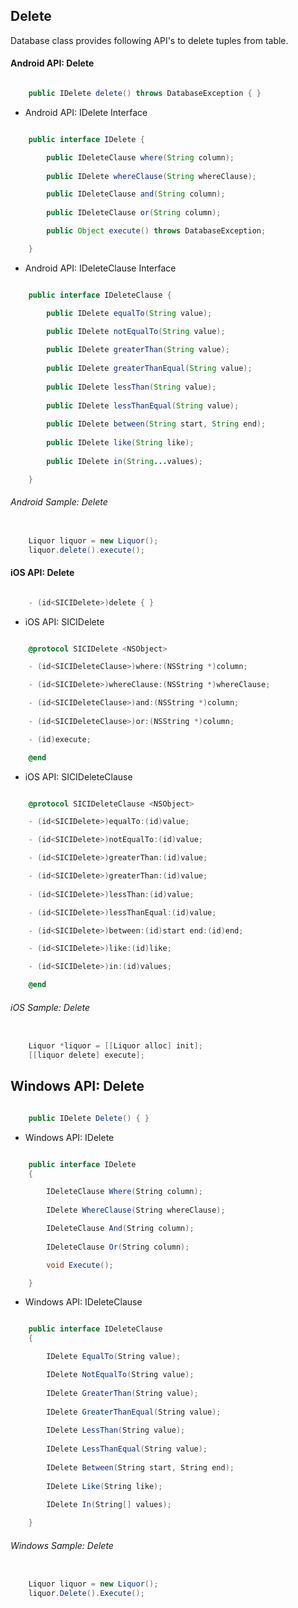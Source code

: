 ## Delete

Database class provides following API's to delete tuples from table.

#### Android API: Delete

```java

    public IDelete delete() throws DatabaseException { }

```

- Android API: IDelete Interface

```java

    public interface IDelete {

        public IDeleteClause where(String column);
	
        public IDelete whereClause(String whereClause); 

        public IDeleteClause and(String column);
	
        public IDeleteClause or(String column);

        public Object execute() throws DatabaseException;

    }

```

- Android API: IDeleteClause Interface

```java

    public interface IDeleteClause {

        public IDelete equalTo(String value);

        public IDelete notEqualTo(String value);
	
        public IDelete greaterThan(String value);
	
        public IDelete greaterThanEqual(String value);
	
        public IDelete lessThan(String value);
	
        public IDelete lessThanEqual(String value);
	
        public IDelete between(String start, String end);
	
        public IDelete like(String like);
	
        public IDelete in(String...values);

    }

```

###### Android Sample: Delete 

```java

    Liquor liquor = new Liquor();
    liquor.delete().execute();

```

#### iOS API: Delete

```objective-c

    - (id<SICIDelete>)delete { }

```

- iOS API: SICIDelete

```objective-c

    @protocol SICIDelete <NSObject>

    - (id<SICIDeleteClause>)where:(NSString *)column;

    - (id<SICIDelete>)whereClause:(NSString *)whereClause;

    - (id<SICIDeleteClause>)and:(NSString *)column;
 
    - (id<SICIDeleteClause>)or:(NSString *)column;

    - (id)execute;

    @end

```

- iOS API: SICIDeleteClause

```objective-c

    @protocol SICIDeleteClause <NSObject>

    - (id<SICIDelete>)equalTo:(id)value;

    - (id<SICIDelete>)notEqualTo:(id)value;

    - (id<SICIDelete>)greaterThan:(id)value;

    - (id<SICIDelete>)greaterThan:(id)value;
 
    - (id<SICIDelete>)lessThan:(id)value;

    - (id<SICIDelete>)lessThanEqual:(id)value;

    - (id<SICIDelete>)between:(id)start end:(id)end;

    - (id<SICIDelete>)like:(id)like;

    - (id<SICIDelete>)in:(id)values;

    @end

```

###### iOS Sample: Delete

```objective-c

    Liquor *liquor = [[Liquor alloc] init];
    [[liquor delete] execute];

```


## Windows API: Delete

```c#

    public IDelete Delete() { }

```

- Windows API: IDelete

```c#

    public interface IDelete 
    {

        IDeleteClause Where(String column);
	
        IDelete WhereClause(String whereClause); 

        IDeleteClause And(String column);
	
        IDeleteClause Or(String column);

        void Execute();

    }
```

- Windows API: IDeleteClause

```c#

    public interface IDeleteClause 
    {

        IDelete EqualTo(String value);

        IDelete NotEqualTo(String value);
	
        IDelete GreaterThan(String value);
	
        IDelete GreaterThanEqual(String value);
	
        IDelete LessThan(String value);
	
        IDelete LessThanEqual(String value);
	
        IDelete Between(String start, String end);
	
        IDelete Like(String like);
	
        IDelete In(String[] values);

    }

```

###### Windows Sample: Delete 

```c#

    Liquor liquor = new Liquor();
    liquor.Delete().Execute();

```
